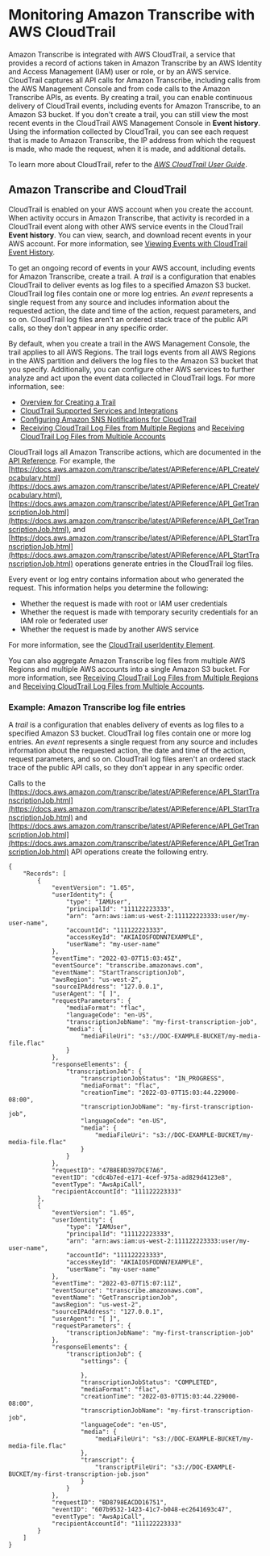 # Monitoring Amazon Transcribe with AWS CloudTrail<a name="monitoring-transcribe-cloud-trail"></a>

Amazon Transcribe is integrated with AWS CloudTrail, a service that provides a record of actions taken in Amazon Transcribe by an AWS Identity and Access Management \(IAM\) user or role, or by an AWS service\. CloudTrail captures all API calls for Amazon Transcribe, including calls from the AWS Management Console and from code calls to the Amazon Transcribe APIs, as events\. By creating a trail, you can enable continuous delivery of CloudTrail events, including events for Amazon Transcribe, to an Amazon S3 bucket\. If you don't create a trail, you can still view the most recent events in the CloudTrail AWS Management Console in **Event history**\. Using the information collected by CloudTrail, you can see each request that is made to Amazon Transcribe, the IP address from which the request is made, who made the request, when it is made, and additional details\.

To learn more about CloudTrail, refer to the *[AWS CloudTrail User Guide](https://docs.aws.amazon.com/awscloudtrail/latest/userguide/)*\.

## Amazon Transcribe and CloudTrail<a name="transcribe-info-in-cloudtrail"></a>

CloudTrail is enabled on your AWS account when you create the account\. When activity occurs in Amazon Transcribe, that activity is recorded in a CloudTrail event along with other AWS service events in the CloudTrail **Event history**\. You can view, search, and download recent events in your AWS account\. For more information, see [Viewing Events with CloudTrail Event History](https://docs.aws.amazon.com/awscloudtrail/latest/userguide/view-cloudtrail-events.html)\.

To get an ongoing record of events in your AWS account, including events for Amazon Transcribe, create a trail\. A *trail* is a configuration that enables CloudTrail to deliver events as log files to a specified Amazon S3 bucket\. CloudTrail log files contain one or more log entries\. An *event* represents a single request from any source and includes information about the requested action, the date and time of the action, request parameters, and so on\. CloudTrail log files aren't an ordered stack trace of the public API calls, so they don't appear in any specific order\.

By default, when you create a trail in the AWS Management Console, the trail applies to all AWS Regions\. The trail logs events from all AWS Regions in the AWS partition and delivers the log files to the Amazon S3 bucket that you specify\. Additionally, you can configure other AWS services to further analyze and act upon the event data collected in CloudTrail logs\. For more information, see:
+ [Overview for Creating a Trail](https://docs.aws.amazon.com/awscloudtrail/latest/userguide/cloudtrail-create-and-update-a-trail.html)
+ [CloudTrail Supported Services and Integrations](https://docs.aws.amazon.com/awscloudtrail/latest/userguide/cloudtrail-aws-service-specific-topics.html#cloudtrail-aws-service-specific-topics-integrations)
+ [Configuring Amazon SNS Notifications for CloudTrail](https://docs.aws.amazon.com/awscloudtrail/latest/userguide/getting_notifications_top_level.html)
+ [Receiving CloudTrail Log Files from Multiple Regions](https://docs.aws.amazon.com/awscloudtrail/latest/userguide/receive-cloudtrail-log-files-from-multiple-regions.html) and [Receiving CloudTrail Log Files from Multiple Accounts](https://docs.aws.amazon.com/awscloudtrail/latest/userguide/cloudtrail-receive-logs-from-multiple-accounts.html)

CloudTrail logs all Amazon Transcribe actions, which are documented in the [API Reference](https://docs.aws.amazon.com/transcribe/latest/APIReference/API_Reference.html)\. For example, the [https://docs.aws.amazon.com/transcribe/latest/APIReference/API_CreateVocabulary.html](https://docs.aws.amazon.com/transcribe/latest/APIReference/API_CreateVocabulary.html), [https://docs.aws.amazon.com/transcribe/latest/APIReference/API_GetTranscriptionJob.html](https://docs.aws.amazon.com/transcribe/latest/APIReference/API_GetTranscriptionJob.html), and [https://docs.aws.amazon.com/transcribe/latest/APIReference/API_StartTranscriptionJob.html](https://docs.aws.amazon.com/transcribe/latest/APIReference/API_StartTranscriptionJob.html) operations generate entries in the CloudTrail log files\.

Every event or log entry contains information about who generated the request\. This information helps you determine the following:
+ Whether the request is made with root or IAM user credentials
+ Whether the request is made with temporary security credentials for an IAM role or federated user
+ Whether the request is made by another AWS service

For more information, see the [CloudTrail userIdentity Element](https://docs.aws.amazon.com/awscloudtrail/latest/userguide/cloudtrail-event-reference-user-identity.html)\.

You can also aggregate Amazon Transcribe log files from multiple AWS Regions and multiple AWS accounts into a single Amazon S3 bucket\. For more information, see [Receiving CloudTrail Log Files from Multiple Regions](https://docs.aws.amazon.com/awscloudtrail/latest/userguide/receive-cloudtrail-log-files-from-multiple-regions.html) and [Receiving CloudTrail Log Files from Multiple Accounts](https://docs.aws.amazon.com/awscloudtrail/latest/userguide/cloudtrail-receive-logs-from-multiple-accounts.html)\. 

### Example: Amazon Transcribe log file entries<a name="cloud-trail-log-entry"></a>

A *trail* is a configuration that enables delivery of events as log files to a specified Amazon S3 bucket\. CloudTrail log files contain one or more log entries\. An *event* represents a single request from any source and includes information about the requested action, the date and time of the action, request parameters, and so on\. CloudTrail log files aren't an ordered stack trace of the public API calls, so they don't appear in any specific order\. 

Calls to the [https://docs.aws.amazon.com/transcribe/latest/APIReference/API_StartTranscriptionJob.html](https://docs.aws.amazon.com/transcribe/latest/APIReference/API_StartTranscriptionJob.html) and [https://docs.aws.amazon.com/transcribe/latest/APIReference/API_GetTranscriptionJob.html](https://docs.aws.amazon.com/transcribe/latest/APIReference/API_GetTranscriptionJob.html) API operations create the following entry\.

```
{
    "Records": [
        {
            "eventVersion": "1.05",
            "userIdentity": {
                "type": "IAMUser",
                "principalId": "111122223333",
                "arn": "arn:aws:iam:us-west-2:111122223333:user/my-user-name",
                "accountId": "111122223333",
                "accessKeyId": "AKIAIOSFODNN7EXAMPLE",
                "userName": "my-user-name"
            },
            "eventTime": "2022-03-07T15:03:45Z",
            "eventSource": "transcribe.amazonaws.com",
            "eventName": "StartTranscriptionJob",
            "awsRegion": "us-west-2",
            "sourceIPAddress": "127.0.0.1",
            "userAgent": "[ ]",
            "requestParameters": {
                "mediaFormat": "flac",
                "languageCode": "en-US",
                "transcriptionJobName": "my-first-transcription-job",
                "media": {
                    "mediaFileUri": "s3://DOC-EXAMPLE-BUCKET/my-media-file.flac"
                }
            },
            "responseElements": {
                "transcriptionJob": {
                    "transcriptionJobStatus": "IN_PROGRESS",
                    "mediaFormat": "flac",
                    "creationTime": "2022-03-07T15:03:44.229000-08:00",
                    "transcriptionJobName": "my-first-transcription-job",
                    "languageCode": "en-US",
                    "media": {
                        "mediaFileUri": "s3://DOC-EXAMPLE-BUCKET/my-media-file.flac"
                    }
                }
            },
            "requestID": "47B8E8D397DCE7A6",
            "eventID": "cdc4b7ed-e171-4cef-975a-ad829d4123e8",
            "eventType": "AwsApiCall",
            "recipientAccountId": "111122223333"
        },
        {
            "eventVersion": "1.05",
            "userIdentity": {
                "type": "IAMUser",
                "principalId": "111122223333",
                "arn": "arn:aws:iam:us-west-2:111122223333:user/my-user-name",
                "accountId": "111122223333",
                "accessKeyId": "AKIAIOSFODNN7EXAMPLE",
                "userName": "my-user-name"
            },
            "eventTime": "2022-03-07T15:07:11Z",
            "eventSource": "transcribe.amazonaws.com",
            "eventName": "GetTranscriptionJob",
            "awsRegion": "us-west-2",
            "sourceIPAddress": "127.0.0.1",
            "userAgent": "[ ]",
            "requestParameters": {
                "transcriptionJobName": "my-first-transcription-job"
            },
            "responseElements": {
                "transcriptionJob": {
                    "settings": {
                        
                    },
                    "transcriptionJobStatus": "COMPLETED",
                    "mediaFormat": "flac",
                    "creationTime": "2022-03-07T15:03:44.229000-08:00",
                    "transcriptionJobName": "my-first-transcription-job",
                    "languageCode": "en-US",
                    "media": {
                        "mediaFileUri": "s3://DOC-EXAMPLE-BUCKET/my-media-file.flac"
                    },
                    "transcript": {
                        "transcriptFileUri": "s3://DOC-EXAMPLE-BUCKET/my-first-transcription-job.json"
                    }
                }
            },
            "requestID": "BD8798EACDD16751",
            "eventID": "607b9532-1423-41c7-b048-ec2641693c47",
            "eventType": "AwsApiCall",
            "recipientAccountId": "111122223333"
        }        
    ]
}
```